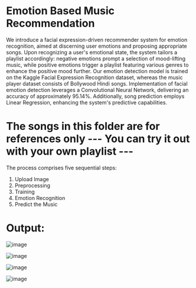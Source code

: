# Emotion Based Music Recommendation

We introduce a facial expression-driven recommender system for emotion recognition, aimed at discerning user emotions and proposing appropriate songs. Upon recognizing a user's emotional state, the system tailors a playlist accordingly: negative emotions prompt a selection of mood-lifting music, while positive emotions trigger a playlist featuring various genres to enhance the positive mood further. Our emotion detection model is trained on the Kaggle Facial Expression Recognition dataset, whereas the music player dataset consists of Bollywood Hindi songs. Implementation of facial emotion detection leverages a Convolutional Neural Network, delivering an accuracy of approximately 95.14%. Additionally, song prediction employs Linear Regression, enhancing the system's predictive capabilities.

# The songs in this folder are for references only --- You can try it out with your own playlist --- 

The process comprises five sequential steps:
1. Upload Image
2. Preprocessing
3. Training
4. Emotion Recognition
5. Predict the Music

# Output:

![image](https://github.com/akhilapusapelly/Emotion_Based_Music_Recommendation/assets/86558975/8355bdfd-acfb-48a0-bb2d-20a88356af4b)

![image](https://github.com/akhilapusapelly/Emotion_Based_Music_Recommendation/assets/86558975/35f79f36-c0c4-4317-9d44-420e2f6ecc41)

![image](https://github.com/akhilapusapelly/Emotion_Based_Music_Recommendation/assets/86558975/64c44955-3e00-42b1-8112-4d6ca8072121)

![image](https://github.com/akhilapusapelly/Emotion_Based_Music_Recommendation/assets/86558975/9515bbca-6446-45f7-b70d-740e48c54f72)





